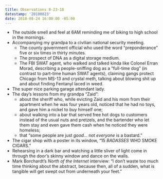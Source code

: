 ```yaml
---
title: Observations 8-23-18
datestamp: '20180823'
date: 2018-08-24 16:00:00 -05:00
---
```


- The outside smell and feel at 6AM reminding me of biking to high school in the mornings.
- Accompanying my grandpa to a civilian national security meeting.
	- The county government official who used the word “preponderance” five or six times in thirty minutes.
	- The prospect of DNA as a digital storage medium.
	- The FBI SWAT agent, who walked and talked kinda like Colonel Erran Morad, describing a people-sniffing dog as a “full-time dog” (in contrast to part-time human SWAT agents), claiming gangs protect Chicago from MS-13 and crystal meth, talking about blowing shit up and about finding Fentanyl laced in weed.
- The super nice parking garage attendant lady.
- The day’s lessons from my grandpa “Zaid”:
	- about the sheriff who, while evicting Zaid and his mom from their apartment when he was four years old, noticed that he had no toys, and gave him a nickel to buy himself one;
	- about walking into a bar that served free hot dogs to customers instead of the usual nuts and pretzels, and the bartender who let them stay and even gave them cash when he noticed they were homeless;
	- that “some people are just *good*… not *everyone* is a bastard.”
- The cigar shop with a poster in its window, “15 *BADASSES* WHO SMOKE CIGARS.”
- Rehearsing in a dark bar and watching a little sliver of light come in through the door’s skinny window and dance on the walls.
- Mark Borchardt’s *North of the Internet* interview: “I don’t waste too much time thinking about the abstract, because then, all of a sudden, what is tangible will get swept out from underneath your feet.”
